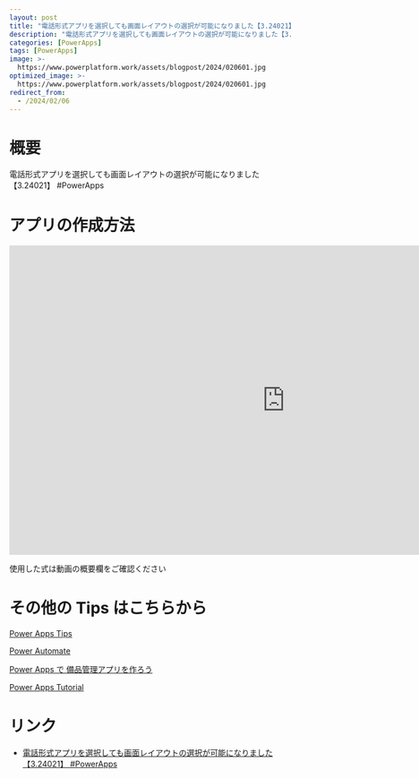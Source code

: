 ```yaml
---
layout: post
title: "電話形式アプリを選択しても画面レイアウトの選択が可能になりました【3.24021】 #PowerApps"
description: "電話形式アプリを選択しても画面レイアウトの選択が可能になりました【3.24021】 #PowerAppsを動画で分かりやすく解説"
categories: [PowerApps]
tags: [PowerApps]
image: >-
  https://www.powerplatform.work/assets/blogpost/2024/020601.jpg
optimized_image: >-
  https://www.powerplatform.work/assets/blogpost/2024/020601.jpg
redirect_from:
  - /2024/02/06
---
```



#  概要

電話形式アプリを選択しても画面レイアウトの選択が可能になりました【3.24021】 #PowerApps


# アプリの作成方法

<iframe width="983" height="553" src="https://www.youtube.com/embed/I7naRZjlz7I" title="YouTube video player" frameborder="0" allow="accelerometer; autoplay; clipboard-write; encrypted-media; gyroscope; picture-in-picture" allowfullscreen></iframe>


使用した式は動画の概要欄をご確認ください


# その他の Tips はこちらから

[Power Apps Tips](https://www.youtube.com/watch?v=VrAQf3JQ7yM&list=PLVhFi1fb3DqakSLVMn22DDcySXh9jtzi- )


[Power Automate](https://www.youtube.com/watch?v=-YnJYT0ASEM&list=PLVhFi1fb3Dqbzic6GieqnLFgD3aTj-eHA)


[Power Apps で 備品管理アプリを作ろう](https://www.youtube.com/playlist?list=PLVhFi1fb3DqZM3HKb8Hea6XEL96990Fyn)


[Power Apps Tutorial](https://www.youtube.com/playlist?list=PLVhFi1fb3DqalxpL974VvAJvV4iWoSbe_)


# リンク


- [電話形式アプリを選択しても画面レイアウトの選択が可能になりました【3.24021】 #PowerApps](https://www.youtube.com/watch?v=I7naRZjlz7I)

